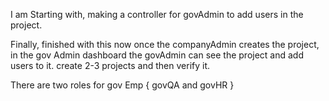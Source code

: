 I am Starting with, making a controller for govAdmin to add users in the project.

Finally, finished with this now once the companyAdmin creates the project, in the gov Admin dashboard the govAdmin can see the project and add users to it.
create 2-3 projects and then verify it.

There are two roles for gov Emp { govQA and govHR }
<!--                            X   X   X                             -->